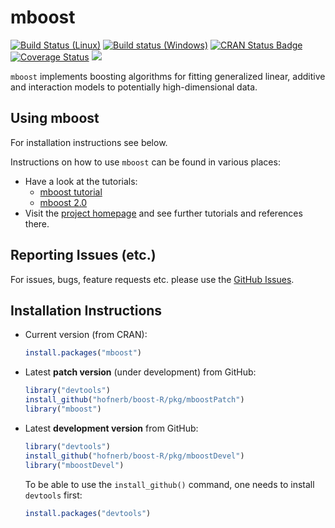 mboost
======

[![Build Status (Linux)](https://travis-ci.org/boost-R/mboost.svg?branch=master)](https://travis-ci.org/boost-R/mboost)
[![Build status (Windows)](https://ci.appveyor.com/api/projects/status/5mkvicgin1j6pfc6/branch/master?svg=true)](https://ci.appveyor.com/project/hofnerb/mboost-h73a1/branch/master)
[![CRAN Status Badge](http://www.r-pkg.org/badges/version/mboost)](http://cran.r-project.org/package=mboost)
[![Coverage Status](https://coveralls.io/repos/boost-R/mboost/badge.svg?branch=master&service=github)](https://coveralls.io/github/boost-R/mboost?branch=master)
[![](http://cranlogs.r-pkg.org/badges/mboost)](http://cran.rstudio.com/web/packages/mboost/index.html)

`mboost` implements boosting algorithms for fitting generalized linear, additive and interaction models
to potentially high-dimensional data.

## Using mboost

For installation instructions see below.

Instructions on how to use `mboost` can be found in various places:
- Have a look at the tutorials:
  - [mboost tutorial](http://cran.r-project.org/web/packages/mboost/vignettes/mboost_tutorial.pdf)
  - [mboost 2.0](http://cran.r-project.org/web/packages/mboost/vignettes/mboost.pdf)
- Visit the [project homepage](http://mboost.r-forge.r-project.org/) and see further tutorials and references there.

## Reporting Issues (etc.)

For issues, bugs, feature requests etc. please use the [GitHub Issues](https://github.com/boost-R/mboost/issues).

## Installation Instructions

- Current version (from CRAN):
  ```r
  install.packages("mboost")
  ```

- Latest **patch version** (under development) from GitHub:
  ```r
  library("devtools")
  install_github("hofnerb/boost-R/pkg/mboostPatch")
  library("mboost")
  ```

- Latest **development version** from GitHub:
  ```r
  library("devtools")
  install_github("hofnerb/boost-R/pkg/mboostDevel")
  library("mboostDevel")
  ```

  To be able to use the `install_github()` command, one needs to install `devtools` first:
  ```r
  install.packages("devtools")
  ```
[inst]: inst

